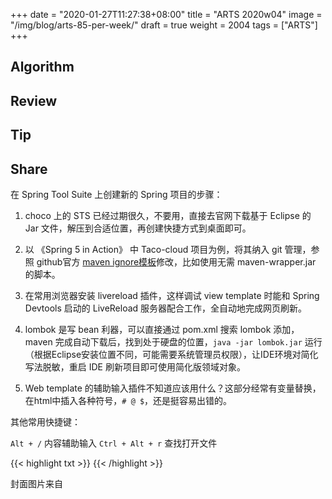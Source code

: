 +++
date = "2020-01-27T11:27:38+08:00"
title = "ARTS 2020w04"
image = "/img/blog/arts-85-per-week/"
draft = true
weight = 2004
tags = ["ARTS"]
+++


<!--more-->

## Algorithm

## Review

## Tip

## Share

在 Spring Tool Suite 上创建新的 Spring 项目的步骤：

1. choco 上的 STS 已经过期很久，不要用，直接去官网下载基于 Eclipse 的 Jar 文件，解压到合适位置，再创建快捷方式到桌面即可。

2. 以 《Spring 5 in Action》 中 Taco-cloud 项目为例，将其纳入 git 管理，参照 github官方 [maven ignore模板](https://github.com/github/gitignore/blob/master/Maven.gitignore)修改，比如使用无需 maven-wrapper.jar 的脚本。

3. 在常用浏览器安装 livereload 插件，这样调试 view template 时能和 Spring Devtools 启动的 LiveReload 服务器配合工作，全自动地完成网页刷新。

4. lombok 是写 bean 利器，可以直接通过 pom.xml 搜索 lombok 添加，maven 完成自动下载后，找到处于硬盘的位置，`java -jar lombok.jar` 运行（根据Eclipse安装位置不同，可能需要系统管理员权限），让IDE环境对简化写法脱敏，重启 IDE 刷新项目即可使用简化版领域对象。

5. Web template 的辅助输入插件不知道应该用什么？这部分经常有变量替换，在html中插入各种符号，`# @ $`，还是挺容易出错的。

其他常用快捷键：

`Alt + /` 内容辅助输入
`Ctrl + Alt + r` 查找打开文件

{{< highlight txt >}}
{{< /highlight >}}

封面图片来自 []() <a href="h"><i class="fa fa-dribbble" aria-hidden="true"></i> </a>